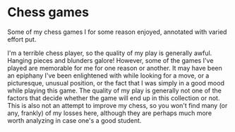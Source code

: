 Chess games
===========

Some of my chess games I for some reason enjoyed, annotated with varied effort
put.

I'm a terrible chess player, so the quality of my play is generally awful.
Hanging pieces and blunders galore!
However, some of the games I've played are memorable for me for one reason or
another.
It may have been an epiphany I've been enlightened with while looking for a
move, or a picturesque, unusual position, or the fact that I was simply in a
good mood while playing this game.
The quality of my play is generally not one of the factors that decide whether
the game will end up in this collection or not.
This is also not an attempt to improve my chess, so you won't find many (or
any, frankly) of my losses here, although they are perhaps much more worth
analyzing in case one's a good student.
